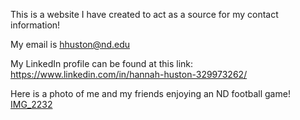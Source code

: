 This is a website I have created to act as a source for my contact information!

My email is hhuston@nd.edu

My LinkedIn profile can be found at this link: https://www.linkedin.com/in/hannah-huston-329973262/

Here is a photo of me and my friends enjoying an ND football game!
[IMG_2232](https://github.com/hdhuston/hdhuston.github.io/assets/156868991/ce14eb93-fdbf-42a7-a8c8-3056fb867dcc)
